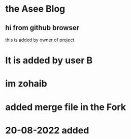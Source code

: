 # the Asee Blog

## hi from github browser



this is added by owner of project
# It is added by user B
# im zohaib

# added merge file in the Fork


# 20-08-2022 added
